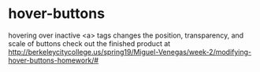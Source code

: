 # hover-buttons
hovering over inactive &lt;a> tags changes the position, transparency, and scale of buttons
check out the finished product at http://berkeleycitycollege.us/spring19/Miguel-Venegas/week-2/modifying-hover-buttons-homework/#
